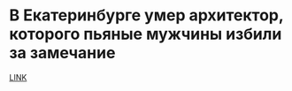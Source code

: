 # В Екатеринбурге умер архитектор, которого пьяные мужчины избили за замечание



[LINK](https://varlamov.ru/3805791.html)
